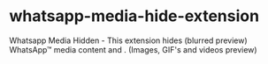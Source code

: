 # whatsapp-media-hide-extension
Whatsapp Media Hidden - This extension hides (blurred preview) WhatsApp™ media content and . (Images, GIF's and videos preview)
